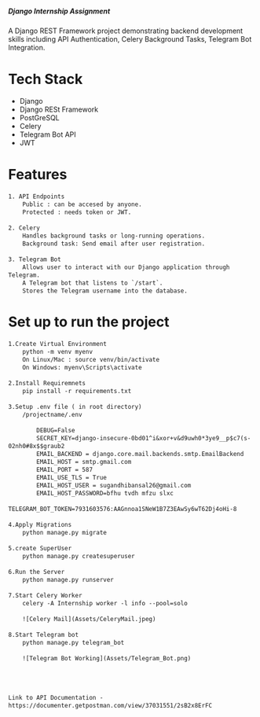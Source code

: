 #####                                        Django Internship Assignment 


A Django REST Framework project demonstrating backend development skills including API Authentication, Celery Background Tasks, Telegram Bot Integration.


# Tech Stack

- Django
- Django RESt Framework
- PostGreSQL
- Celery
- Telegram Bot API
- JWT


# Features

    1. API Endpoints
        Public : can be accesed by anyone.
        Protected : needs token or JWT.

    2. Celery 
        Handles background tasks or long-running operations. 
        Background task: Send email after user registration.

    3. Telegram Bot
        Allows user to interact with our Django application through Telegram.
        A Telegram bot that listens to `/start`.
        Stores the Telegram username into the database.




#   Set up to run the project

    1.Create Virtual Environment
        python -m venv myenv
        On Linux/Mac : source venv/bin/activate  
        On Windows: myenv\Scripts\activate

    2.Install Requiremnets
        pip install -r requirements.txt

    3.Setup .env file ( in root directory)
        /projectname/.env

            DEBUG=False
            SECRET_KEY=django-insecure-0bd01^i&xor+v&d9uwh0*3ye9__p$c7(s-02nh0#8x$$graub2
            EMAIL_BACKEND = django.core.mail.backends.smtp.EmailBackend
            EMAIL_HOST = smtp.gmail.com
            EMAIL_PORT = 587
            EMAIL_USE_TLS = True
            EMAIL_HOST_USER = sugandhibansal26@gmail.com
            EMAIL_HOST_PASSWORD=bfhu tvdh mfzu slxc
            TELEGRAM_BOT_TOKEN=7931603576:AAGnnoa1SNeW1B7Z3EAwSy6wT62Dj4oHi-8

    4.Apply Migrations
        python manage.py migrate

    5.create SuperUser
        python manage.py createsuperuser

    6.Run the Server
        python manage.py runserver

    7.Start Celery Worker
        celery -A Internship worker -l info --pool=solo

        ![Celery Mail](Assets/CeleryMail.jpeg)

    8.Start Telegram bot
        python manage.py telegram_bot

        ![Telegram Bot Working](Assets/Telegram_Bot.png)



    
    Link to API Documentation -  https://documenter.getpostman.com/view/37031551/2sB2x8ErFC
